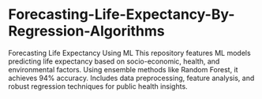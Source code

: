# Forecasting-Life-Expectancy-By-Regression-Algorithms
Forecasting Life Expectancy Using ML This repository features ML models predicting life expectancy based on socio-economic, health, and environmental factors. Using ensemble methods like Random Forest, it achieves 94% accuracy. Includes data preprocessing, feature analysis, and robust regression techniques for public health insights.
